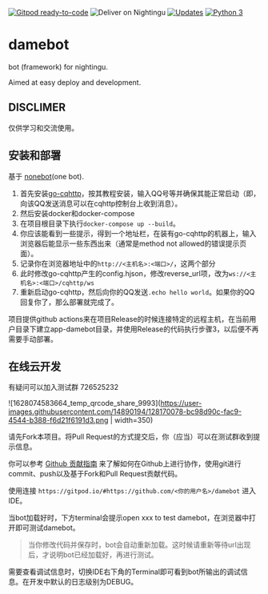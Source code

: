 [![Gitpod ready-to-code](https://img.shields.io/badge/Gitpod-ready--to--code-blue?logo=gitpod)](https://gitpod.io/#https://github.com/nightingu/damebot)
![Deliver on Nightingu](https://github.com/nightingu/damebot/workflows/Deliver%20on%20host/badge.svg)
[![Updates](https://pyup.io/repos/github/nightingu/damebot/shield.svg)](https://pyup.io/repos/github/nightingu/damebot/)
[![Python 3](https://pyup.io/repos/github/nightingu/damebot/python-3-shield.svg)](https://pyup.io/repos/github/nightingu/damebot/)

# damebot

bot (framework) for nightingu.

Aimed at easy deploy and development.

## DISCLIMER

仅供学习和交流使用。

## 安装和部署

基于 [nonebot](https://nonebot.netlify.app/)(one bot). 

1. 首先安装[go-cqhttp](https://github.com/Mrs4s/go-cqhttp)，按其教程安装，输入QQ号等并确保其能正常启动（即，向该QQ发送消息可以在cqhttp控制台上收到消息）。
2. 然后安装docker和docker-compose
3. 在项目根目录下执行`docker-compose up --build`。
4. 你应该能看到一些提示，得到一个地址栏，在装有go-cqhttp的机器上，输入浏览器后能显示一些东西出来（通常是method not allowed的错误提示页面）。
4. 记录你在浏览器地址中的`http://<主机名>:<端口>/`，这两个部分
3. 此时修改go-cqhttp产生的config.hjson，修改reverse_url项，改为`ws://<主机名>:<端口>/cqhttp/ws`
4. 重新启动go-cqhttp，然后向你的QQ发送`.echo hello world`。如果你的QQ回复你了，那么部署就完成了。

项目提供github actions来在项目Release的时候连接特定的远程主机，在当前用户目录下建立app-damebot目录，并使用Release的代码执行步骤3，以后便不再需要手动部署。

## 在线云开发

有疑问可以加入测试群 726525232

![1628074583664_temp_qrcode_share_9993](https://user-images.githubusercontent.com/14890194/128170078-bc98d90c-fac9-4544-b388-f6d21f6191d3.png | width=350)

请先Fork本项目。将Pull Request的方式提交后，你（应当）可以在测试群收到提示信息。

你可以参考 [Github 贡献指南](https://docs.github.com/cn/github/collaborating-with-pull-requests/getting-started/about-collaborative-development-models) 
来了解如何在Github上进行协作，使用git进行commit、push以及基于Fork和Pull Request贡献代码。

使用连接 `https://gitpod.io/#https://github.com/<你的用户名>/damebot` 进入IDE。

当bot加载好时，下方terminal会提示open xxx to test damebot，在浏览器中打开即可测试damebot。

> 当你修改代码并保存时，bot会自动重新加载。这时候请重新等待url出现后，才说明bot已经加载好，再进行测试。

需要查看调试信息时，切换IDE右下角的Terminal即可看到bot所输出的调试信息。在开发中默认的日志级别为DEBUG。
